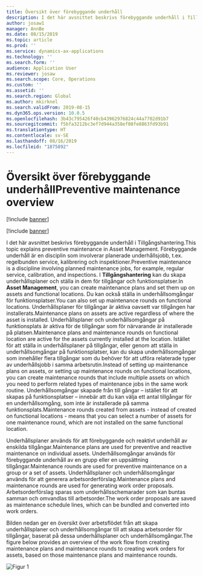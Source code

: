 ```yaml
---
title: Översikt över förebyggande underhåll
description: I det här avsnittet beskrivs förebyggande underhåll i Tillgångshantering.
author: josaw1
manager: AnnBe
ms.date: 08/15/2019
ms.topic: article
ms.prod: ''
ms.service: dynamics-ax-applications
ms.technology: ''
ms.search.form: ''
audience: Application User
ms.reviewer: josaw
ms.search.scope: Core, Operations
ms.custom: ''
ms.assetid: ''
ms.search.region: Global
ms.author: mkirknel
ms.search.validFrom: 2019-08-15
ms.dyn365.ops.version: 10.0.5
ms.openlocfilehash: 3b43c795426f40cb43962976824c44a7702d91b7
ms.sourcegitcommit: f5bfa3212bc3ef7d944a358ef08fe8863fd93b91
ms.translationtype: HT
ms.contentlocale: sv-SE
ms.lasthandoff: 08/16/2019
ms.locfileid: "1875892"
---
```

# <a name="preventive-maintenance-overview"></a><span data-ttu-id="c66eb-103">Översikt över förebyggande underhåll</span><span class="sxs-lookup"><span data-stu-id="c66eb-103">Preventive maintenance overview</span></span>

[!include [banner](../../includes/banner.md)]

[!include [banner](../../includes/preview-banner.md)]

<span data-ttu-id="c66eb-104">I det här avsnittet beskrivs förebyggande underhåll i Tillgångshantering.</span><span class="sxs-lookup"><span data-stu-id="c66eb-104">This topic explains preventive maintenance in Asset Management.</span></span> <span data-ttu-id="c66eb-105">Förebyggande underhåll är en disciplin som involverar planerade underhållsjobb, t.ex. regelbunden service, kalibrering och inspektioner.</span><span class="sxs-lookup"><span data-stu-id="c66eb-105">Preventive maintenance is a discipline involving planned maintenance jobs, for example, regular service, calibration, and inspections.</span></span> <span data-ttu-id="c66eb-106">I **Tillgångshantering** kan du skapa underhållsplaner och ställa in dem för tillgångar och funktionsplatser.</span><span class="sxs-lookup"><span data-stu-id="c66eb-106">In **Asset Management**, you can create maintenance plans and set them up on assets and functional locations.</span></span> <span data-ttu-id="c66eb-107">Du kan också ställa in underhållsomgångar för funktionsplatser.</span><span class="sxs-lookup"><span data-stu-id="c66eb-107">You can also set up maintenance rounds on functional locations.</span></span> <span data-ttu-id="c66eb-108">Underhållsplaner för tillgångar är aktiva oavsett var tillgången har installerats.</span><span class="sxs-lookup"><span data-stu-id="c66eb-108">Maintenance plans on assets are active regardless of where the asset is installed.</span></span> <span data-ttu-id="c66eb-109">Underhållsplaner och underhållsomgångar på funktionsplats är aktiva för de tillgångar som för närvarande är installerade på platsen.</span><span class="sxs-lookup"><span data-stu-id="c66eb-109">Maintenance plans and maintenance rounds on functional location are active for the assets currently installed at the location.</span></span> <span data-ttu-id="c66eb-110">Istället för att ställa in underhållsplaner på tillgångar, eller genom att ställa in underhållsomgångar på funktionsplatser, kan du skapa underhållsomgångar som innehåller flera tillgångar som du behöver för att utföra relaterade typer av underhållsjobb i samma arbetsrutin.</span><span class="sxs-lookup"><span data-stu-id="c66eb-110">Instead of setting up maintenance plans on assets, or setting up maintenance rounds on functional locations, you can create maintenance rounds that include multiple assets on which you need to perform related types of maintenance jobs in the same work routine.</span></span> <span data-ttu-id="c66eb-111">Underhållsomgångar skapade från till gångar – istället för att skapas på funktionsplatser – innebär att du kan välja ett antal tillgångar för en underhållsomgång, som inte är installerade på samma funktionsplats.</span><span class="sxs-lookup"><span data-stu-id="c66eb-111">Maintenance rounds created from assets - instead of created on functional locations - means that you can select a number of assets for one maintenance round, which are not installed on the same functional location.</span></span>

<span data-ttu-id="c66eb-112">Underhållsplaner används för att förebyggande och reaktivt underhåll av enskilda tillgångar.</span><span class="sxs-lookup"><span data-stu-id="c66eb-112">Maintenance plans are used for preventive and reactive maintenance on individual assets.</span></span> <span data-ttu-id="c66eb-113">Underhållsomgångar används för förebyggande underhåll av en grupp eller en uppsättning tillgångar.</span><span class="sxs-lookup"><span data-stu-id="c66eb-113">Maintenance rounds are used for preventive maintenance on a group or a set of assets.</span></span> <span data-ttu-id="c66eb-114">Underhållsplaner och underhållsomgångar används för att generera arbetsorderförslag.</span><span class="sxs-lookup"><span data-stu-id="c66eb-114">Maintenance plans and maintenance rounds are used for generating work order proposals.</span></span> <span data-ttu-id="c66eb-115">Arbetsorderförslag sparas som underhållsschemarader som kan buntas samman och omvandlas till arbetsorder.</span><span class="sxs-lookup"><span data-stu-id="c66eb-115">The work order proposals are saved as maintenance schedule lines, which can be bundled and converted into work orders.</span></span>

<span data-ttu-id="c66eb-116">Bilden nedan ger en översikt över arbetsflödet från att skapa underhållsplaner och underhållsomgångar till att skapa arbetsorder för tillgångar, baserat på dessa underhållsplaner och underhållsomgångar.</span><span class="sxs-lookup"><span data-stu-id="c66eb-116">The figure below provides an overview of the work flow from creating maintenance plans and maintenance rounds to creating work orders for assets, based on those maintenance plans and maintenance rounds.</span></span>

![Figur 1](media/01-preventive-maintenance.png)

